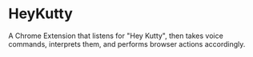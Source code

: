 # HeyKutty

A Chrome Extension that listens for "Hey Kutty", then takes voice commands, interprets them, and performs browser actions accordingly.
